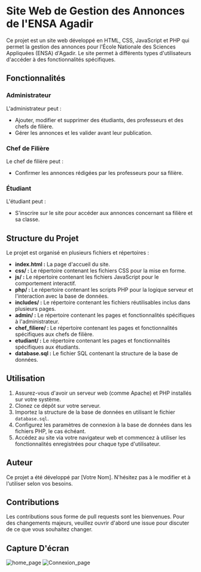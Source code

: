 # Site Web de Gestion des Annonces de l'ENSA Agadir

Ce projet est un site web développé en HTML, CSS, JavaScript et PHP qui permet la gestion des annonces pour l'École Nationale des Sciences Appliquées (ENSA) d'Agadir. Le site permet à différents types d'utilisateurs d'accéder à des fonctionnalités spécifiques.

## Fonctionnalités

### Administrateur

L'administrateur peut :
- Ajouter, modifier et supprimer des étudiants, des professeurs et des chefs de filière.
- Gérer les annonces et les valider avant leur publication.

### Chef de Filière

Le chef de filière peut :
- Confirmer les annonces rédigées par les professeurs pour sa filière.

### Étudiant

L'étudiant peut :
- S'inscrire sur le site pour accéder aux annonces concernant sa filière et sa classe.

## Structure du Projet

Le projet est organisé en plusieurs fichiers et répertoires :
- **index.html :** La page d'accueil du site.
- **css/ :** Le répertoire contenant les fichiers CSS pour la mise en forme.
- **js/ :** Le répertoire contenant les fichiers JavaScript pour le comportement interactif.
- **php/ :** Le répertoire contenant les scripts PHP pour la logique serveur et l'interaction avec la base de données.
- **includes/ :** Le répertoire contenant les fichiers réutilisables inclus dans plusieurs pages.
- **admin/ :** Le répertoire contenant les pages et fonctionnalités spécifiques à l'administrateur.
- **chef_filiere/ :** Le répertoire contenant les pages et fonctionnalités spécifiques aux chefs de filière.
- **etudiant/ :** Le répertoire contenant les pages et fonctionnalités spécifiques aux étudiants.
- **database.sql :** Le fichier SQL contenant la structure de la base de données.

## Utilisation

1. Assurez-vous d'avoir un serveur web (comme Apache) et PHP installés sur votre système.
2. Clonez ce dépôt sur votre serveur.
3. Importez la structure de la base de données en utilisant le fichier `database.sql`.
4. Configurez les paramètres de connexion à la base de données dans les fichiers PHP, le cas échéant.
5. Accédez au site via votre navigateur web et commencez à utiliser les fonctionnalités enregistrées pour chaque type d'utilisateur.

## Auteur

Ce projet a été développé par [Votre Nom]. N'hésitez pas à le modifier et à l'utiliser selon vos besoins.

## Contributions

Les contributions sous forme de pull requests sont les bienvenues. Pour des changements majeurs, veuillez ouvrir d'abord une issue pour discuter de ce que vous souhaitez changer.

## Capture D'écran

![home_page](https://github.com/ayoubBarahal/Gestion_des_Annonces_De_ENSA_AGADIR/assets/157633404/0cb9a5cc-fba4-45d0-af09-aec060e411ff)
![Connexion_page](https://github.com/ayoubBarahal/Gestion_des_Annonces_De_ENSA_AGADIR/assets/157633404/c54c8c47-e036-4400-830a-8fea3cb93099)
